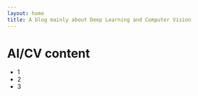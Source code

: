 ```yaml
---
layout: home
title: A blog mainly about Deep Learning and Computer Vision
---
```


# AI/CV content

- 1
- 2
- 3
